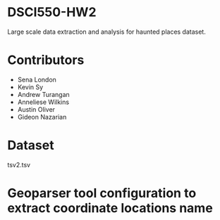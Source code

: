 # DSCI550-HW2
Large scale data extraction and analysis for haunted places dataset.

# Contributors
- Sena London
- Kevin Sy
- Andrew Turangan
- Anneliese Wilkins
- Austin Oliver
- Gideon Nazarian
# Dataset
tsv2.tsv
# Geoparser tool configuration to extract coordinate locations name
